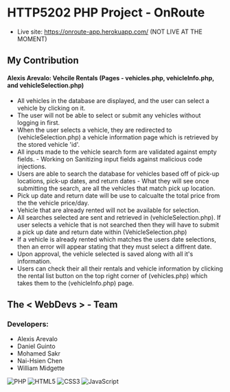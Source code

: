 # HTTP5202 PHP Project - OnRoute

- Live site: https://onroute-app.herokuapp.com/ (NOT LIVE AT THE MOMENT)

## My Contribution
#### Alexis Arevalo: Vehcile Rentals (Pages - vehicles.php, vehicleInfo.php, and vehicleSelection.php)

- All vehicles in the database are displayed, and the user can select a vehicle by clicking on it.
- The user will not be able to select or submit any vehicles without logging in first.
- When the user selects a vehicle, they are redirected to (vehicleSelection.php) a vehicle information page which is retrieved by the stored vehicle 'id'.
- All inputs made to the vehicle search form are validated against empty fields. - Working on Sanitizing input fields against malicious code injections.
- Users are able to search the database for vehicles based off of pick-up locations, pick-up dates, and return dates - What they will see once submitting the search, are all the vehicles that match pick up location.
- Pick up date and return date will be use to calcualte the total price from the the vehicle price/day.
- Vehicle that are already rented will not be available for selection.
- All searches selected are sent and retrieved in (vehicleSelection.php). If user selects a vehicle that is not searched then they will have to submit a pick up date and return date within (VehicleSelection.php)
- If a vehicle is already rented which matches the users date selections, then an error will appear stating that they must select a diffrent date.
- Upon approval, the vehicle selected is saved along with all it's information.
- Users can check their all their rentals and vehicle information by clicking the rental list button on the top right corner of (vehicles.php) which takes them to the (vehicleInfo.php) page.

## The < WebDevs > - Team
### Developers:

- Alexis Arevalo
- Daniel Guinto
- Mohamed Sakr
- Nai-Hsien Chen
- William Midgette

<img alt="PHP" src="https://img.shields.io/badge/php-%23777BB4.svg?&style=for-the-badge&logo=php&logoColor=white"/> <img alt="HTML5" src="https://img.shields.io/badge/html5-%23E34F26.svg?&style=for-the-badge&logo=html5&logoColor=white"/> <img alt="CSS3" src="https://img.shields.io/badge/css3-%231572B6.svg?&style=for-the-badge&logo=css3&logoColor=white"/> <img alt="JavaScript" src="https://img.shields.io/badge/javascript-%23323330.svg?&style=for-the-badge&logo=javascript&logoColor=%23F7DF1E"/>


